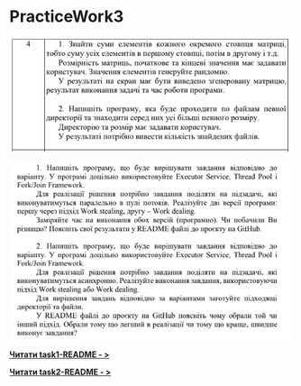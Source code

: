 # PracticeWork3

![task.png](task.png)

![requirements.png](requirements.png)

**[Читати task1-README - >](README_task1.md)**

**[Читати task2-README - >](README_task2.md)**
